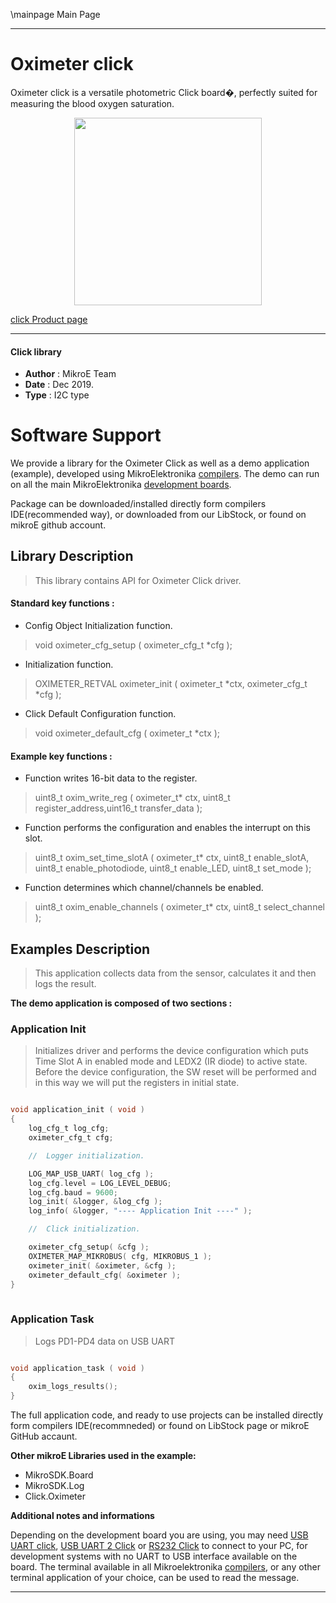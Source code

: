 \mainpage Main Page
 
 

---
# Oximeter click

Oximeter click is a versatile photometric Click board�, perfectly suited for
measuring the blood oxygen saturation.

<p align="center">
  <img src="https://download.mikroe.com/images/click_for_ide/oximeter_click.png" height=300px>
</p>

[click Product page](https://www.mikroe.com/oximeter-click)

---


#### Click library 

- **Author**        : MikroE Team
- **Date**          : Dec 2019.
- **Type**          : I2C type


# Software Support

We provide a library for the Oximeter Click 
as well as a demo application (example), developed using MikroElektronika 
[compilers](https://shop.mikroe.com/compilers). 
The demo can run on all the main MikroElektronika [development boards](https://shop.mikroe.com/development-boards).

Package can be downloaded/installed directly form compilers IDE(recommended way), or downloaded from our LibStock, or found on mikroE github account. 

## Library Description

> This library contains API for Oximeter Click driver.

#### Standard key functions :

- Config Object Initialization function.
> void oximeter_cfg_setup ( oximeter_cfg_t *cfg ); 
 
- Initialization function.
> OXIMETER_RETVAL oximeter_init ( oximeter_t *ctx, oximeter_cfg_t *cfg );

- Click Default Configuration function.
> void oximeter_default_cfg ( oximeter_t *ctx );


#### Example key functions :

- Function writes 16-bit data to the register.
 > uint8_t oxim_write_reg ( oximeter_t* ctx, uint8_t register_address,uint16_t transfer_data );
 
- Function performs the configuration and enables the interrupt on this slot.
> uint8_t oxim_set_time_slotA ( oximeter_t* ctx, uint8_t enable_slotA,
                                uint8_t enable_photodiode, uint8_t enable_LED,
                                uint8_t set_mode );

- Function determines which channel/channels be enabled.
> uint8_t oxim_enable_channels ( oximeter_t* ctx, uint8_t select_channel );

## Examples Description

> This application collects data from the sensor, calculates it and then logs the result.

**The demo application is composed of two sections :**

### Application Init 

> Initializes driver and performs the device configuration which puts Time Slot A
> in enabled mode and LEDX2 (IR diode) to active state.  Before the device configuration, the
> SW reset will be performed and in this way we will put the registers in initial state.

```c

void application_init ( void )
{
    log_cfg_t log_cfg;
    oximeter_cfg_t cfg;

    //  Logger initialization.

    LOG_MAP_USB_UART( log_cfg );
    log_cfg.level = LOG_LEVEL_DEBUG;
    log_cfg.baud = 9600;
    log_init( &logger, &log_cfg );
    log_info( &logger, "---- Application Init ----" );

    //  Click initialization.

    oximeter_cfg_setup( &cfg );
    OXIMETER_MAP_MIKROBUS( cfg, MIKROBUS_1 );
    oximeter_init( &oximeter, &cfg );
    oximeter_default_cfg( &oximeter );
}
  
```

### Application Task

> Logs PD1-PD4 data on USB UART

```c

void application_task ( void )
{
    oxim_logs_results();
}  

```

The full application code, and ready to use projects can be  installed directly form compilers IDE(recommneded) or found on LibStock page or mikroE GitHub accaunt.

**Other mikroE Libraries used in the example:** 

- MikroSDK.Board
- MikroSDK.Log
- Click.Oximeter

**Additional notes and informations**

Depending on the development board you are using, you may need 
[USB UART click](https://shop.mikroe.com/usb-uart-click), 
[USB UART 2 Click](https://shop.mikroe.com/usb-uart-2-click) or 
[RS232 Click](https://shop.mikroe.com/rs232-click) to connect to your PC, for 
development systems with no UART to USB interface available on the board. The 
terminal available in all Mikroelektronika 
[compilers](https://shop.mikroe.com/compilers), or any other terminal application 
of your choice, can be used to read the message.



---
